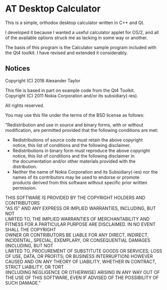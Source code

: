 AT Desktop Calculator
=====================

This is a simple, orthodox desktop calculator written in C++ and Qt.

I developed it because I wanted a useful calculator applet for OS/2, and 
all of the available options struck me as lacking in some way or another.

The basis of this program is the Calculator sample program included with
the Qt4 toolkit.  I have revised and extended it considerably.


Notices
-------

Copyright (C) 2018 Alexander Taylor                                   
                                                                      
This file is based in part on example code from the Qt4 Toolkit.      
Copyright (C) 2011 Nokia Corporation and/or its subsidiary(-ies).     
                                                                      
All rights reserved.                                                  
                                                                      
You may use this file under the terms of the BSD license as follows:  
                                                                      
"Redistribution and use in source and binary forms, with or without   
modification, are permitted provided that the following conditions are
met:                                                                  
  * Redistributions of source code must retain the above copyright    
    notice, this list of conditions and the following disclaimer.     
  * Redistributions in binary form must reproduce the above copyright 
    notice, this list of conditions and the following disclaimer in   
    the documentation and/or other materials provided with the        
    distribution.                                                     
  * Neither the name of Nokia Corporation and its Subsidiary(-ies) nor
    the names of its contributors may be used to endorse or promote   
    products derived from this software without specific prior written
    permission.                                                       
                                                                      
THIS SOFTWARE IS PROVIDED BY THE COPYRIGHT HOLDERS AND CONTRIBUTORS   
"AS IS" AND ANY EXPRESS OR IMPLIED WARRANTIES, INCLUDING, BUT NOT     
LIMITED TO, THE IMPLIED WARRANTIES OF MERCHANTABILITY AND FITNESS FOR 
A PARTICULAR PURPOSE ARE DISCLAIMED. IN NO EVENT SHALL THE COPYRIGHT  
OWNER OR CONTRIBUTORS BE LIABLE FOR ANY DIRECT, INDIRECT, INCIDENTAL, 
SPECIAL, EXEMPLARY, OR CONSEQUENTIAL DAMAGES (INCLUDING, BUT NOT      
LIMITED TO, PROCUREMENT OF SUBSTITUTE GOODS OR SERVICES; LOSS OF USE, 
DATA, OR PROFITS; OR BUSINESS INTERRUPTION) HOWEVER CAUSED AND ON ANY 
THEORY OF LIABILITY, WHETHER IN CONTRACT, STRICT LIABILITY, OR TORT   
(INCLUDING NEGLIGENCE OR OTHERWISE) ARISING IN ANY WAY OUT OF THE USE 
OF THIS SOFTWARE, EVEN IF ADVISED OF THE POSSIBILITY OF SUCH DAMAGE." 
